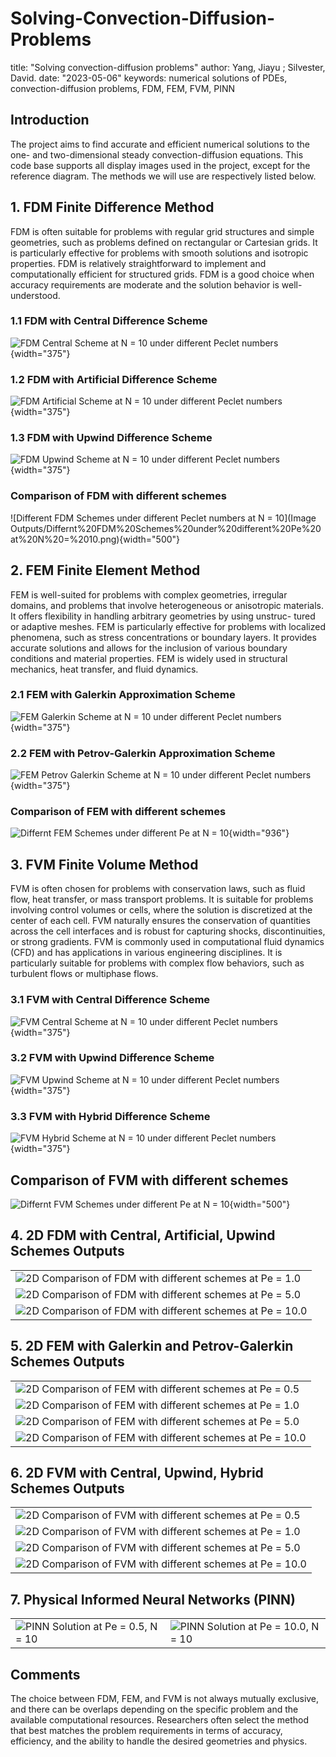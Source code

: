 # Solving-Convection-Diffusion-Problems

title: "Solving convection-diffusion problems" 
author: Yang, Jiayu ; Silvester, David. 
date: "2023-05-06" 
keywords: numerical solutions of PDEs, convection-diffusion problems, FDM, FEM, FVM, PINN

## Introduction

The project aims to find accurate and efficient numerical solutions to the one- and two-dimensional steady convection-diffusion equations. This code base supports all display images used in the project, except for the reference diagram. The methods we will use are respectively listed below.

## 1. FDM Finite Difference Method

FDM is often suitable for problems with regular grid structures and simple geometries, such as problems defined on rectangular or Cartesian grids. It is particularly effective for problems with smooth solutions and isotropic properties. FDM is relatively straightforward to implement and computationally efficient for structured grids. FDM is a good choice when accuracy requirements are moderate and the solution behavior is well-understood.

### 1.1 FDM with Central Difference Scheme

![FDM Central Scheme at N = 10 under different Peclet numbers](Desktop/Solving%20Convection-Diffusion%20Problem/Image%20Outputs/FDM%20Central%20Scheme_N%20=%2010%20under%20different%20Pe.png){width="375"}

### 1.2 FDM with Artificial Difference Scheme

![FDM Artificial Scheme at N = 10 under different Peclet numbers](Desktop/Solving%20Convection-Diffusion%20Problem/Image%20Outputs/FDM%20Artificial%20Scheme_N%20=%2010%20under%20different%20Pe.png){width="375"}

### 1.3 FDM with Upwind Difference Scheme

![FDM Upwind Scheme at N = 10 under different Peclet numbers](Desktop/Solving%20Convection-Diffusion%20Problem/Image%20Outputs/FDM%20Upwind%20Scheme_N%20=%2010%20under%20different%20Pe.png){width="375"}

### Comparison of FDM with different schemes

![Different FDM Schemes under different Peclet numbers at N = 10](Image Outputs/Differnt%20FDM%20Schemes%20under%20different%20Pe%20at%20N%20=%2010.png){width="500"}

## 2. FEM Finite Element Method

FEM is well-suited for problems with complex geometries, irregular domains, and problems that involve heterogeneous or anisotropic materials. It offers flexibility in handling arbitrary geometries by using unstruc- tured or adaptive meshes. FEM is particularly effective for problems with localized phenomena, such as stress concentrations or boundary layers. It provides accurate solutions and allows for the inclusion of various boundary conditions and material properties. FEM is widely used in structural mechanics, heat transfer, and fluid dynamics.

### 2.1 FEM with Galerkin Approximation Scheme

![FEM Galerkin Scheme at N = 10 under different Peclet numbers](Desktop/Solving%20Convection-Diffusion%20Problem/Image%20Outputs/FEM%20Galerkin%20Scheme_N%20=%2010%20under%20different%20Pe.png){width="375"}

### 2.2 FEM with Petrov-Galerkin Approximation Scheme

![FEM Petrov Galerkin Scheme at N = 10 under different Peclet numbers](Desktop/Solving%20Convection-Diffusion%20Problem/Image%20Outputs/FEM%20Petrov%20Galerkin%20Scheme_N%20=%2010%20under%20different%20Pe.png){width="375"}

### Comparison of FEM with different schemes

![Differnt FEM Schemes under different Pe at N = 10](Desktop/Solving%20Convection-Diffusion%20Problem/Image%20Outputs/Differnt%20FEM%20Schemes%20under%20different%20Pe%20at%20N%20=%2010.png){width="936"}

## 3. FVM Finite Volume Method

FVM is often chosen for problems with conservation laws, such as fluid flow, heat transfer, or mass transport problems. It is suitable for problems involving control volumes or cells, where the solution is discretized at the center of each cell. FVM naturally ensures the conservation of quantities across the cell interfaces and is robust for capturing shocks, discontinuities, or strong gradients. FVM is commonly used in computational fluid dynamics (CFD) and has applications in various engineering disciplines. It is particularly suitable for problems with complex flow behaviors, such as turbulent flows or multiphase flows.

### 3.1 FVM with Central Difference Scheme

![FVM Central Scheme at N = 10 under different Peclet numbers](Desktop/Solving%20Convection-Diffusion%20Problem/Image%20Outputs/FVM%20Central%20Scheme_N%20=%2010%20under%20different%20Pe.png){width="375"}

### 3.2 FVM with Upwind Difference Scheme

![FVM Upwind Scheme at N = 10 under different Peclet numbers](Desktop/Solving%20Convection-Diffusion%20Problem/Image%20Outputs/FVM%20Upwind%20Scheme_N%20=%2010%20under%20different%20Pe.png){width="375"}

### 3.3 FVM with Hybrid Difference Scheme

![FVM Hybrid Scheme at N = 10 under different Peclet numbers](Desktop/Solving%20Convection-Diffusion%20Problem/Image%20Outputs/FVM%20Hybrid%20Scheme_N%20=%2010%20under%20different%20Pe.png){width="375"}

## Comparison of FVM with different schemes

![Differnt FVM Schemes under different Pe at N = 10](Desktop/Solving%20Convection-Diffusion%20Problem/Image%20Outputs/Differnt%20FVM%20Schemes%20under%20different%20Pe%20at%20N%20=%2010.png){width="500"}

## 4. 2D FDM with Central, Artificial, Upwind Schemes Outputs

|                                                                                                                                                                                                                |
|----------------------------------------------------------------------------------------------------------------------------------------------------------------------------------------------------------------|
| ![2D Comparison of FDM with different schemes at Pe = 1.0](Desktop/Solving%20Convection-Diffusion%20Problem/Image%20Outputs/2D%20Comparison%20of%20FDM%20with%20different%20schemes%20at%20Pe%20=%201.0.png)   |
| ![2D Comparison of FDM with different schemes at Pe = 5.0](Desktop/Solving%20Convection-Diffusion%20Problem/Image%20Outputs/2D%20Comparison%20of%20FDM%20with%20different%20schemes%20at%20Pe%20=%205.0.png)   |
| ![2D Comparison of FDM with different schemes at Pe = 10.0](Desktop/Solving%20Convection-Diffusion%20Problem/Image%20Outputs/2D%20Comparison%20of%20FDM%20with%20different%20schemes%20at%20Pe%20=%2010.0.png) |

## 5. 2D FEM with Galerkin and Petrov-Galerkin Schemes Outputs

|                                                                                                                                                                                                                |
|----------------------------------------------------------------------------------------------------------------------------------------------------------------------------------------------------------------|
| ![2D Comparison of FEM with different schemes at Pe = 0.5](Desktop/Solving%20Convection-Diffusion%20Problem/Image%20Outputs/2D%20Comparison%20of%20FEM%20with%20different%20schemes%20at%20Pe%20=%200.5.png)   |
| ![2D Comparison of FEM with different schemes at Pe = 1.0](Desktop/Solving%20Convection-Diffusion%20Problem/Image%20Outputs/2D%20Comparison%20of%20FEM%20with%20different%20schemes%20at%20Pe%20=%201.0.png)   |
| ![2D Comparison of FEM with different schemes at Pe = 5.0](Desktop/Solving%20Convection-Diffusion%20Problem/Image%20Outputs/2D%20Comparison%20of%20FEM%20with%20different%20schemes%20at%20Pe%20=%205.0.png)   |
| ![2D Comparison of FEM with different schemes at Pe = 10.0](Desktop/Solving%20Convection-Diffusion%20Problem/Image%20Outputs/2D%20Comparison%20of%20FEM%20with%20different%20schemes%20at%20Pe%20=%2010.0.png) |

## 6. 2D FVM with Central, Upwind, Hybrid Schemes Outputs

|                                                                                                                                                                                                                |
|----------------------------------------------------------------------------------------------------------------------------------------------------------------------------------------------------------------|
| ![2D Comparison of FVM with different schemes at Pe = 0.5](Desktop/Solving%20Convection-Diffusion%20Problem/Image%20Outputs/2D%20Comparison%20of%20FVM%20with%20different%20schemes%20at%20Pe%20=%200.5.png)   |
| ![2D Comparison of FVM with different schemes at Pe = 1.0](Desktop/Solving%20Convection-Diffusion%20Problem/Image%20Outputs/2D%20Comparison%20of%20FVM%20with%20different%20schemes%20at%20Pe%20=%201.0.png)   |
| ![2D Comparison of FVM with different schemes at Pe = 5.0](Desktop/Solving%20Convection-Diffusion%20Problem/Image%20Outputs/2D%20Comparison%20of%20FVM%20with%20different%20schemes%20at%20Pe%20=%205.0.png)   |
| ![2D Comparison of FVM with different schemes at Pe = 10.0](Desktop/Solving%20Convection-Diffusion%20Problem/Image%20Outputs/2D%20Comparison%20of%20FVM%20with%20different%20schemes%20at%20Pe%20=%2010.0.png) |

## 7. Physical Informed Neural Networks (PINN)

|                                                                                                                                                              |                                                                                                                                                              |
|--------------------------------------------------------------------------------------------------------------------------------------------------------------|--------------------------------------------------------------------------------------------------------------------------------------------------------------|
| ![PINN Solution at Pe = 0.5, N = 10](Desktop/Solving%20Convection-Diffusion%20Problem/Image%20Outputs/PINN%20Solution%20at%20Pe%20=%200.5,%20N%20=%2010.png) | ![PINN Solution at Pe = 10.0, N = 10](Desktop/Solving%20Convection-Diffusion%20Problem/Image%20Outputs/PINN%20Solution%20at%20Pe%20=%2010,%20N%20=%2010.png) |

## Comments

The choice between FDM, FEM, and FVM is not always mutually exclusive, and there can be overlaps depending on the specific problem and the available computational resources. Researchers often select the method that best matches the problem requirements in terms of accuracy, efficiency, and the ability to handle the desired geometries and physics.
